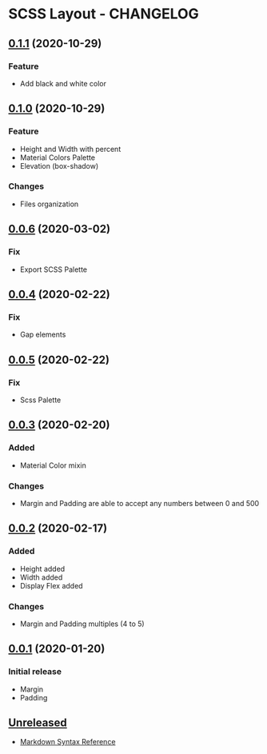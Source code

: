 # SCSS Layout - CHANGELOG


## [0.1.1] (2020-10-29)
### Feature
- Add black and white color

## [0.1.0] (2020-10-29)
### Feature
- Height and Width with percent
- Material Colors Palette
- Elevation (box-shadow)
### Changes
- Files organization

## [0.0.6] (2020-03-02)
### Fix
- Export SCSS Palette

## [0.0.4] (2020-02-22)
### Fix
- Gap elements

## [0.0.5] (2020-02-22)
### Fix
- Scss Palette

## [0.0.3] (2020-02-20)
### Added
- Material Color mixin
### Changes
- Margin and Padding are able to accept any numbers between 0 and 500

## [0.0.2] (2020-02-17)
### Added
- Height added
- Width added
- Display Flex added
### Changes
- Margin and Padding multiples (4 to 5)

## [0.0.1] (2020-01-20)
### Initial release
- Margin
- Padding

## [Unreleased]
<a name="0.0.1"></a>

[unreleased]: https://github.com/ferreirarubens/scss-layout/compare/v0.0.1...HEAD
[0.0.1]: https://github.com/ferreirarubens/scss-layout/compare/v0.0.1...v0.0.1
[0.0.2]: https://github.com/ferreirarubens/scss-layout/compare/v0.0.1...v0.0.2
[0.0.3]: https://github.com/ferreirarubens/scss-layout/compare/v0.0.2...v0.0.3
[0.0.4]: https://github.com/ferreirarubens/scss-layout/compare/v0.0.3...v0.0.4
[0.0.5]: https://github.com/ferreirarubens/scss-layout/compare/v0.0.4...v0.0.5
[0.0.6]: https://github.com/ferreirarubens/scss-layout/compare/v0.0.5...v0.0.6
[0.1.0]: https://github.com/ferreirarubens/scss-layout/compare/v0.0.6...v0.1.0
[0.1.1]: https://github.com/ferreirarubens/scss-layout/compare/v0.1.0...v0.1.1

* [Markdown Syntax Reference](https://help.github.com/articles/markdown-basics/)